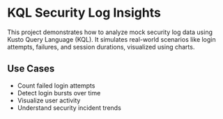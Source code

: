 # KQL Security Log Insights

This project demonstrates how to analyze mock security log data using Kusto Query Language (KQL). It simulates real-world scenarios like login attempts, failures, and session durations, visualized using charts.

## Use Cases
- Count failed login attempts
- Detect login bursts over time
- Visualize user activity
- Understand security incident trends




